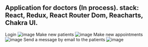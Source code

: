 Application for doctors (In process). stack: React, Redux, React Router Dom, Reacharts, Chakra UI.
---------------------------------------------------------------------
Login
![image](https://github.com/FedeOrefici/dashApp/assets/86120837/5b6a2a2b-af42-4b74-a7a5-172b0ce760de)
Make new patients
![image](https://github.com/FedeOrefici/dashApp/assets/86120837/e49d6e40-2c83-4e74-845b-df2349ad4b01)
Make new appointments
![image](https://github.com/FedeOrefici/dashApp/assets/86120837/5ade4f97-43d1-4b73-a3c8-04ea837d2ef4)
Send a message by email to the patients
![image](https://github.com/FedeOrefici/dashApp/assets/86120837/5899fb76-dc7c-4dc6-acd2-5ff8df17e81c)
